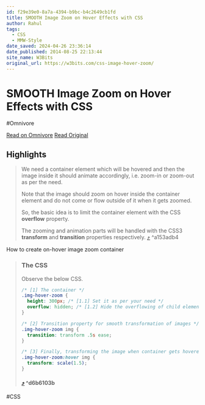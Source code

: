 ```yaml
---
id: f29e39e0-8a7a-4394-b9bc-b4c2649cb1fd
title: SMOOTH Image Zoom on Hover Effects with CSS
author: Rahul
tags:
  - CSS
  - MMW-Style
date_saved: 2024-04-26 23:36:14
date_published: 2014-08-25 22:13:44
site_name: W3Bits
original_url: https://w3bits.com/css-image-hover-zoom/
---
```


# SMOOTH Image Zoom on Hover Effects with CSS
#Omnivore

[Read on Omnivore](https://omnivore.app/me/https-w-3-bits-com-css-image-hover-zoom-18f1a310388)
[Read Original](https://w3bits.com/css-image-hover-zoom/)

## Highlights

> We need a container element which will be hovered and then the image inside it should animate accordingly, i.e. zoom-in or zoom-out as per the need.
> 
> Note that the image should zoom on hover inside the container element and do not come or flow outside of it when it gets zoomed.
> 
> So, the basic idea is to limit the container element with the CSS **overflow** property.
> 
> The zooming and animation parts will be handled with the CSS3 **transform** and **transition** properties respectively. [⤴️](https://omnivore.app/me/https-w-3-bits-com-css-image-hover-zoom-18f1a310388#a153adb4-d0dc-4350-8b02-08bff4dd091c)  ^a153adb4

How to create on-hover image zoom container

> ### The CSS
> 
> Observe the below CSS.
> 
> ```css
> /* [1] The container */
> .img-hover-zoom {
>   height: 300px; /* [1.1] Set it as per your need */
>   overflow: hidden; /* [1.2] Hide the overflowing of child elements */
> }
> 
> /* [2] Transition property for smooth transformation of images */
> .img-hover-zoom img {
>   transition: transform .5s ease;
> }
> 
> /* [3] Finally, transforming the image when container gets hovered */
> .img-hover-zoom:hover img {
>   transform: scale(1.5);
> }
> ```
> 
> ####  [⤴️](https://omnivore.app/me/https-w-3-bits-com-css-image-hover-zoom-18f1a310388#d6b6103b-04dc-43fd-8504-0790ea08a3fb)  ^d6b6103b

#CSS

